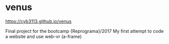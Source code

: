 # venus
https://cyb3113.github.io/venus

Final project for the bootcamp {Reprograma}/2017
My first attempt to code a website and use web-vr (a-frame)

